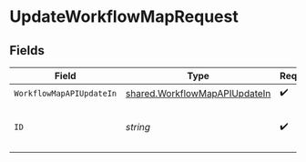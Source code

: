 # UpdateWorkflowMapRequest


## Fields

| Field                                                                          | Type                                                                           | Required                                                                       | Description                                                                    |
| ------------------------------------------------------------------------------ | ------------------------------------------------------------------------------ | ------------------------------------------------------------------------------ | ------------------------------------------------------------------------------ |
| `WorkflowMapAPIUpdateIn`                                                       | [shared.WorkflowMapAPIUpdateIn](../../models/shared/workflowmapapiupdatein.md) | :heavy_check_mark:                                                             | N/A                                                                            |
| `ID`                                                                           | *string*                                                                       | :heavy_check_mark:                                                             | The unique ID of the workflow map                                              |